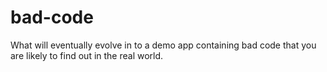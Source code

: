 # bad-code
What will eventually evolve in to a demo app containing bad code that you are likely to find out in the real world.
